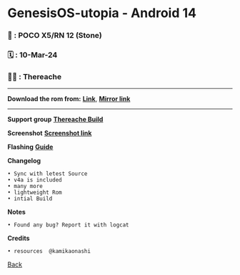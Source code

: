 
# GenesisOS-utopia - Android 14
### 📲 : POCO X5/RN 12 (Stone) 
### 🗓 : 10-Mar-24 
### 🧑‍💼 : Thereache

----
**Download the rom from:** [**Link**](https://github.com/Thereache/Stone-Builds/releases/tag/utopia1.0), [**Mirror link**](https://sourceforge.net/projects/thereche-roms/files/stone/GenesisOS-Utopia-v1.0-stone-UNOFFICIAL-20240310-0245.zip/download)

----

**Support group** [**Thereache Build**](https://t.me/stonethereachebuild)

**Screenshot** [**Screenshot link**](https://t.me/stonethereachebuild/864?single)

**Flashing** [**Guide**](https://github.com/Thereache/Stone-Builds/blob/main/README.md)

**Changelog**
```
• Sync with letest Source
• v4a is included
• many more
• lightweight Rom
• intial Build
```
**Notes**
```
• Found any bug? Report it with logcat
```
**Credits**
```
• resources  @kamikaonashi 
```
[Back](https://thereache.github.io/download.html)
